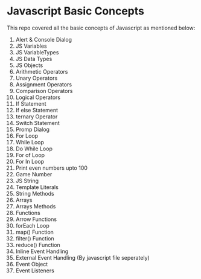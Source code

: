 # Javascript Basic Concepts

<p>This repo covered all the basic concepts of Javascript as mentioned below:</p>

<ol>
    <li>Alert & Console Dialog</li>
    <li>JS Variables</li>
    <li>JS VariableTypes</li>
    <li>JS Data Types</li>
    <li>JS Objects</li>
    <li>Arithmetic Operators</li>
    <li>Unary Operators</li>
    <li>Assignment Operators</li>
    <li>Comparison Operators</li>
    <li>Logical Operators</li>
    <li>If Statement</li>
    <li>If else Statement</li>
    <li>ternary Operator</li>
    <li>Switch Statement</li>
    <li>Promp Dialog</li>
    <li>For Loop</li>
    <li>While Loop</li>
    <li>Do While Loop</li>
    <li>For of Loop</li>
    <li>For In Loop</li>
    <li>Print even numbers upto 100</li>
    <li>Game Number</li>
    <li>JS String</li>
    <li>Template Literals</li>
    <li>String Methods</li>
    <li>Arrays</li>
    <li>Arrays Methods</li>
    <li>Functions</li>
    <li>Arrow Functions</li>
    <li>forEach Loop</li>
    <li>map() Function</li>
    <li>filter() Function</li>
    <li>reduce() Function</li>
    <li>Inline Event Handling</li>
    <li>External Event Handling (By javascript file seperately)</li>
    <li>Event Object</li>
    <li>Event Listeners</li>
</ol>